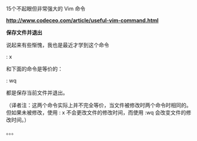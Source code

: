 15个不起眼但非常强大的 Vim 命令





**http://www.codeceo.com/article/useful-vim-command.html**

**保存文件并退出**

说起来有些惭愧，我也是最近才学到这个命令

: x

和下面的命令是等价的：

: wq

都是保存当前文件并退出。

（译者注：这两个命令实际上并不完全等价，当文件被修改时两个命令时相同的。但如果未被修改，使用 : x 不会更改文件的修改时间，而使用 :wq 会改变文件的修改时间。）





。。。